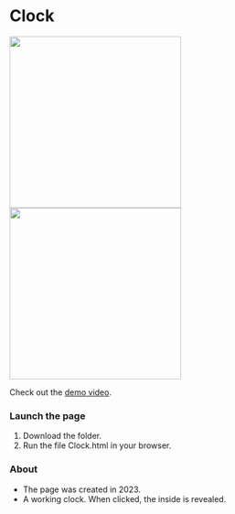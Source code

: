 # Clock

<img src="https://images.squarespace-cdn.com/content/v1/587b630aebbd1ab22efeeb6b/312758f6-ecd8-461f-aca1-ff917dc5d0d4/clock+1.png" height="300"/>
<img src="https://images.squarespace-cdn.com/content/v1/587b630aebbd1ab22efeeb6b/28e44a2b-e75c-46d2-a787-f35a0697db6b/clock+2.png" height="300"/>

Check out the [demo video]().

### Launch the page

1) Download the folder.
2) Run the file Clock.html in your browser.

### About

- The page was created in 2023.
- A working clock. When clicked, the inside is revealed.
